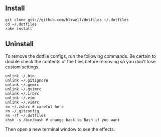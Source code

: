 ## Install
```terminal
git clone git://github.com/hlxwell/dotfiles ~/.dotfiles
cd ~/.dotfiles
rake install
```

## Uninstall

To remove the dotfile configs, run the following commands. Be certain to double check the contents of the files before removing so you don't lose custom settings.

```
unlink ~/.bin
unlink ~/.gitignore
unlink ~/.gemrc
unlink ~/.gvimrc
unlink ~/.irbrc
unlink ~/.vim
unlink ~/.vimrc
rm ~/.zshrc # careful here
rm ~/.gitconfig
rm -rf ~/.dotfiles
chsh -s /bin/bash # change back to Bash if you want
```

Then open a new terminal window to see the effects.
